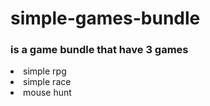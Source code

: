 # simple-games-bundle
### is a game bundle that have 3 games
<li>simple rpg</li>
<li>simple race</li>
<li>mouse hunt</li>
